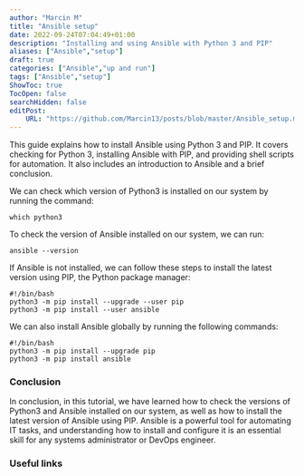 ```yaml
---
author: "Marcin M"
title: "Ansible setup"
date: 2022-09-24T07:04:49+01:00
description: "Installing and using Ansible with Python 3 and PIP"
aliases: ["Ansible","setup"]
draft: true
categories: ["Ansible","up and run"]
tags: ["Ansible","setup"]
ShowToc: true
TocOpen: false
searchHidden: false
editPost:
    URL: "https://github.com/Marcin13/posts/blob/master/Ansible_setup.md"
---
```

This guide explains how to install Ansible using Python 3 and PIP. It covers checking for Python 3, installing Ansible with PIP, and providing shell scripts for automation. It also includes an introduction to Ansible and a brief conclusion.

[comment]:
[comment]:
[comment]:
[comment]:
[//]: #

We can check which version of Python3 is installed on our system by running the command:

```shell
which python3
```

To check the version of Ansible installed on our system, we can run:

```shell
ansible --version
```

If Ansible is not installed, we can follow these steps to install the latest version using PIP, the Python package manager:

```shell
#!/bin/bash
python3 -m pip install --upgrade --user pip
python3 -m pip install --user ansible
```

We can also install Ansible globally by running the following commands:

```shell
#!/bin/bash
python3 -m pip install --upgrade pip
python3 -m pip install ansible
```

### Conclusion

In conclusion, in this tutorial, we have learned how to check the versions of Python3 and Ansible installed on our system,
as well as how to install the latest version of Ansible using PIP. Ansible is a powerful tool for automating IT tasks,
and understanding how to install and configure it is an essential skill for any systems administrator or DevOps engineer.

### Useful links
